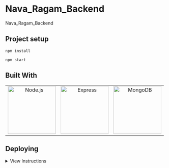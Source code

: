 # Nava_Ragam_Backend
Nava_Ragam_Backend

## Project setup
```
npm install
```

```
npm start
```

## Built With

| | | |
|:-----:|:-----:|:-----:|
|<img width="150" src="https://upload.wikimedia.org/wikipedia/commons/thumb/d/d9/Node.js_logo.svg/1200px-Node.js_logo.svg.png" alt="Node.js">|<img width="150" src="https://miro.medium.com/max/1400/1*8ETcaw-gA1dYW4EFxqGK3w.png" alt="Express">|<img width="150" src="https://miro.medium.com/max/900/1*b0TtGI6gWFLltL1QkRxVdg.png" alt="MongoDB">|

## Deploying
<details> 
<summary> View Instructions </summary>
    
- Create a new mongo cluster and pass url as the env MONGO

1. Get a Google Oath CLIENT_SECRET and CLIENT_ID for your domain
2. Provide the admins mail's as ADMIN_ID=admin1@email|admin2@email|......
4. Then npm start

</details>